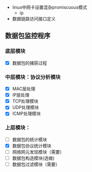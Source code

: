 * linux中网卡设置混杂promiscuous模式
  * ip 
* 数据链路访问接口定义

## 数据包监控程序

### 底层模块

- [x] 数据包的捕获过程

### 中层模块：协议分析模块

- [x] MAC层处理
- [x] IP层处理
- [x] TCP处理模块
- [x] UDP处理模块
- [x] ICMP处理模块

### 上层模块：

- [ ] 数据包的统计模块
- [x] 数据包协议统计模块
- [ ] 网络网元发现模块（需要）
- [ ] 数据包构造模块(选做)
- [ ] 数据包过滤模块（需要）